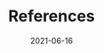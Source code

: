---
title: "References"
linkTitle: "References"
weight: 4
date: 2021-06-16
description: >
    Refereneces of SpaceONE

---